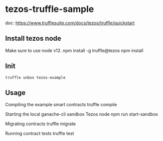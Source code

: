 # tezos-truffle-sample

doc: https://www.trufflesuite.com/docs/tezos/truffle/quickstart


## Install tezos node
Make sure to use node v12.
    npm install -g truffle@tezos
    npm install

## Init
    truffle unbox tezos-example


## Usage

Compiling the example smart contracts
    truffle compile

Starting the local ganache-cli sandbox Tezos node
    npm run start-sandbox

Migrating contracts
    truffle migrate

Running contract tests
    truffle test